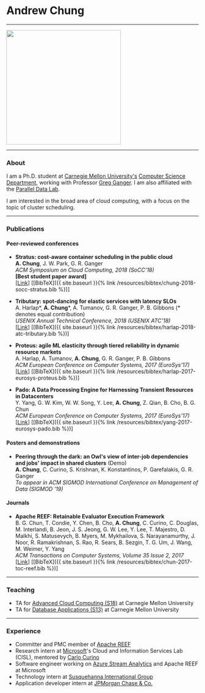 # Andrew Chung

---

<img src="https://avatars.githubusercontent.com/afchung" width="300" height="300">

---

### About

I am a Ph.D. student at [Carnegie Mellon University's](https://www.cmu.edu/) [Computer Science Department](https://www.csd.cs.cmu.edu/), working with Professor [Greg Ganger](https://www.ece.cmu.edu/~ganger/).
I am also affiliated with the [Parallel Data Lab](http://www.pdl.cmu.edu).  

I am interested in the broad area of cloud computing, with a focus on the topic of cluster scheduling.

---

### Publications

#### Peer-reviewed conferences

* **Stratus: cost-aware container scheduling in the public cloud**  
**A. Chung**, J. W. Park, G. R. Ganger  
_ACM Symposium on Cloud Computing, 2018 (SoCC'18)_  
**[Best student paper award]**  
\[[Link](http://www.pdl.cmu.edu/PDL-FTP/CloudComputing/p121-Chung.pdf)\] \[[BibTeX]({{ site.baseurl }}{% link /resources/bibtex/chung-2018-socc-stratus.bib %})\]  

* **Tributary: spot-dancing for elastic services with latency SLOs**  
A. Harlap\*, **A. Chung**\*, A. Tumanov, G. R. Ganger, P. B. Gibbons (\* denotes equal contribution)  
_USENIX Annual Technical Conference, 2018 (USENIX ATC'18)_  
\[[Link](http://www.pdl.cmu.edu/PDL-FTP/BigLearning/harlap-usenix-atc-2018.pdf)\] \[[BibTeX]({{ site.baseurl }}{% link /resources/bibtex/harlap-2018-atc-tributary.bib %})\]  

* **Proteus: agile ML elasticity through tiered reliability in dynamic resource markets**  
A. Harlap, A. Tumanov, **A. Chung**, G. R. Ganger, P. B. Gibbons  
_ACM European Conference on Computer Systems, 2017 (EuroSys'17)_  
\[[Link](http://www.pdl.cmu.edu/PDL-FTP/BigLearning/Proteus.pdf)\] \[[BibTeX]({{ site.baseurl }}{% link /resources/bibtex/harlap-2017-eurosys-proteus.bib %})\]  

* **Pado: A Data Processing Engine for Harnessing Transient Resources in Datacenters**  
Y. Yang, G. W. Kim, W. W. Song, Y. Lee, **A. Chung**, Z. Qian, B. Cho, B. G. Chun  
_ACM European Conference on Computer Systems, 2017 (EuroSys'17)_  
\[[Link](http://dl.acm.org/citation.cfm?id=3064181)\] \[[BibTeX]({{ site.baseurl }}{% link /resources/bibtex/yang-2017-eurosys-pado.bib %})\]


#### Posters and demonstrations

* **Peering through the dark: an Owl's view of inter-job dependencies and jobs' impact in shared clusters** (Demo)  
**A. Chung**, C. Curino, S. Krishnan, K. Konstantinos, P. Garefalakis, G. R. Ganger  
_To appear in ACM SIGMOD International Conference on Management of Data (SIGMOD '19)_  


#### Journals

* **Apache REEF: Retainable Evaluator Execution Framework**  
B. G. Chun, T. Condie, Y. Chen, B. Cho, **A. Chung**, C. Curino, C. Douglas, M. Interlandi, B. Jeon, J. S. Jeong, G. W. Lee, Y. Lee, T. Majestro, D. Malkhi, S. Matusevych, B. Myers, M. Mykhailova, S. Narayanamurthy, J. Noor, R. Ramakrishnan, S. Rao, R. Sears, B. Sezgin, T. G. Um, J. Wang, M. Weimer, Y. Yang  
_ACM Transactions on Computer Systems, Volume 35 Issue 2, 2017_  
\[[Link](https://dl.acm.org/citation.cfm?id=3132037)\] \[[BibTeX]({{ site.baseurl }}{% link /resources/bibtex/chun-2017-toc-reef.bib %})]


---

### Teaching

* TA for [Advanced Cloud Computing (S18)](https://www.cs.cmu.edu/~15719) at Carnegie Mellon University
* TA for [Database Applications (S13)](https://www.cs.cmu.edu/~christos/courses/dbms.S13/) at Carnegie Mellon University

---

### Experience

* Committer and PMC member of [Apache REEF](https://reef.apache.org/)
* Research intern at [Microsoft](https://www.microsoft.com/)'s Cloud and Information Services Lab (CISL), mentored by [Carlo Curino](https://www.microsoft.com/en-us/research/people/ccurino/)
* Software engineer working on [Azure Stream Analytics](https://azure.microsoft.com/en-us/services/stream-analytics/) and Apache REEF at Microsoft
* Technology intern at [Susquehanna International Group](https://www.sig.com/)
* Application developer intern at [JPMorgan Chase & Co.](https://www.jpmorganchase.com/)
